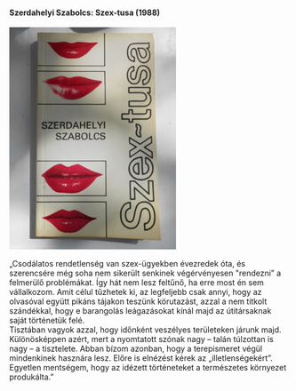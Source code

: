#### <a name="id_903">Szerdahelyi Szabolcs: Szex-tusa (1988)</a>
<img src="https://github.com/BercziSandor/calibre_lib/raw/main/Szerdahelyi%20Szabolcs/Szex-tusa%20%28903%29/cover.jpg" alt="cover" width="300"/>

<div>
<p>„Csodálatos rendetlenség van szex-ügyekben évezredek óta, és szerencsére még soha nem sikerült senkinek végérvényesen "rendezni” a felmerülő problémákat. Így hát nem lesz feltűnő, ha erre most én sem vállalkozom. Amit célul tűzhetek ki, az legfeljebb csak annyi, hogy az olvasóval együtt pikáns tájakon teszünk körutazást, azzal a nem titkolt szándékkal, hogy e barangolás leágazásokat kínál majd az útitársaknak saját történetük felé. <br>Tisztában vagyok azzal, hogy időnként veszélyes területeken járunk majd. Különösképpen azért, mert a nyomtatott szónak nagy – talán túlzottan is nagy – a tisztelete. Abban bízom azonban, hogy a terepismeret végül mindenkinek hasznára lesz. Előre is elnézést kérek az „illetlenségekért”. Egyetlen mentségem, hogy az idézett történeteket a természetes környezet produkálta.”</p></div>

